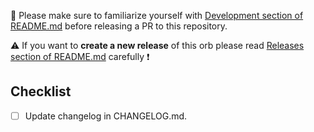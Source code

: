 :wrench: Please make sure to familiarize yourself with [Development section of README.md](https://github.com/giantswarm/architect-orb/blob/master/README.md#development) before releasing a PR to this repository.

:warning: If you want to **create a new release** of this orb please read [Releases section of README.md](https://github.com/giantswarm/architect-orb/blob/master/README.md#releases) carefully :exclamation:

## Checklist

- [ ] Update changelog in CHANGELOG.md.
